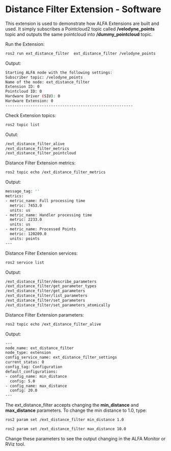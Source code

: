 # **Distance Filter Extension - Software**

This extension is used to demonstrate how ALFA Extensions are built and used. It simply subscribes a Pointcloud2 topic called <b>/velodyne_points</b>  topic and outputs the same pointcloud into <b>/dummy_pointcloud</b> topic.

Run the Extension:
```sh
ros2 run ext_distance_filter  ext_distance_filter /velodyne_points
```
Output:
```sh
Starting ALFA node with the following settings:
Subscriber topic: /velodyne_points
Name of the node: ext_distance_filter
Extension ID: 0
Pointcloud ID: 0
Hardware Driver (SIU): 0
Hardware Extension: 0
--------------------------------------------------------
```

Check Extension topics:

```sh
ros2 topic list
```

Outut:
```sh
/ext_distance_filter_alive
/ext_distance_filter_metrics
/ext_distance_filter_pointcloud
```

Distance Filter Extension metrics:
```sh
ros2 topic echo /ext_distance_filter_metrics 
```
Output:
```sh
message_tag: ''
metrics:
- metric_name: Full processing time
  metric: 7453.0
  units: us
- metric_name: Handler processing time
  metric: 2233.0
  units: us
- metric_name: Processed Points
  metric: 120209.0
  units: points
---
```

Distance Filter Extension services:
```sh
ros2 service list
```
Output:
```sh
/ext_distance_filter/describe_parameters
/ext_distance_filter/get_parameter_types
/ext_distance_filter/get_parameters
/ext_distance_filter/list_parameters
/ext_distance_filter/set_parameters
/ext_distance_filter/set_parameters_atomically
```

Distance Filter Extension parameters:
```sh
ros2 topic echo /ext_distance_filter_alive
```
Output:
```sh
---
node_name: ext_distance_filter
node_type: extension
config_service_name: ext_distance_filter_settings
current_status: 0
config_tag: Configuration
default_configurations:
- config_name: min_distance
  config: 5.0
- config_name: max_distance
  config: 20.0
---
```

The ext_distance_filter accepts changing the **min_distance** and **max_distance** parameters. To change the min distance to 1.0, type:
```sh
ros2 param set /ext_distance_filter min_distance 1.0
```
```sh
ros2 param set /ext_distance_filter max_distance 10.0
```

Change these parameters to see the output changing in the ALFA Monitor or RViz tool.
